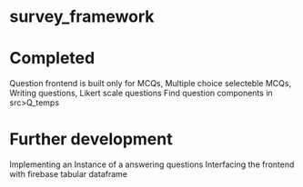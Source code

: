 # survey_framework
# Completed
Question frontend is built only for MCQs, Multiple choice selecteble MCQs, Writing questions, Likert scale questions
Find question components in src>Q_temps

# Further development
Implementing an Instance of a answering questions
Interfacing the frontend with firebase tabular dataframe
